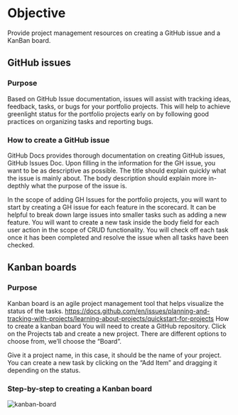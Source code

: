 # Objective
Provide project management resources on creating a GitHub issue and a KanBan board.

## GitHub issues

### Purpose
Based on GitHub Issue documentation, issues will assist with tracking ideas, feedback, tasks, or bugs for your portfolio projects. This will help to achieve greenlight status for the portfolio projects early on by following good practices on organizing tasks and reporting bugs.

### How to create a GitHub issue
GitHub Docs provides thorough documentation on creating GitHub issues, GitHub Issues Doc.
Upon filling in the information for the GH issue, you want to be as descriptive as possible. The title should explain quickly what the issue is mainly about. The body description should explain more in-depthly what the purpose of the issue is.




In the scope of adding GH Issues for the portfolio projects, you will want to start by creating a GH issue for each feature in the scorecard. It can be helpful to break down large issues into smaller tasks such as adding a new feature. You will want to create a new task inside the body field for each user action in the scope of CRUD functionality. You will check off each task once it has been completed and resolve the issue when all tasks have been checked.


## Kanban boards

### Purpose
Kanban board is an agile project management tool that helps visualize the status of the tasks. https://docs.github.com/en/issues/planning-and-tracking-with-projects/learning-about-projects/quickstart-for-projects
How to create a kanban board
You will need to create a GitHub repository. Click on the Projects tab and create a new project. There are different options to choose from, we’ll choose the “Board”.


Give it a project name, in this case, it should be the name of your project. You can create a new task by clicking on the “Add Item” and dragging it depending on the status.

### Step-by-step to creating a Kanban board


![kanban-board](https://github.com/crespohector/welcome-to-mod-7/assets/76798385/328edbcb-afe9-47d0-bf1d-bb0498eccbd9)
